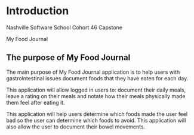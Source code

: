 # Introduction
Nashville Software School Cohort 46 Capstone

My Food Journal

## The purpose of My Food Journal
The main purpose of My Food Journal application is to help users with gastrointestinal issues document foods that they have eaten for each day.

This application will allow logged in users to: document their daily meals, leave a rating on their meals and notate how their meals physically made them feel after eating it. 

This application will help users determine which foods made the user feel bad so the user can determine which foods to avoid. This application will also allow the user to document their bowel movements.


